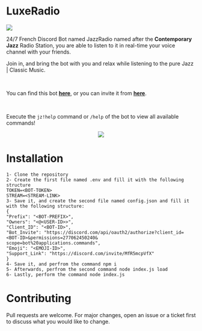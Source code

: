 # LuxeRadio

<img src="https://cdn.discordapp.com/attachments/927336267379798037/955982120675848202/JazzRadio-ReadMe.gif">

<br>

24/7 French Discord Bot named JazzRadio named after the **Contemporary Jazz** Radio Station, you are able to listen to it in real-time your voice channel with your friends.

Join in, and bring the bot with you and relax while listening to the pure Jazz | Classic Music.

<br>

You can find this bot <a href="https://top.gg/bot/955048681025978438"><b>here</b></a>, or you can invite it from <a href="https://top.gg/bot/955048681025978438/invite"><b>here</b></a>.

<br>

Execute the `jz!help` command or `/help` of the bot to view all available commands!

<p align="center">
<img src="https://cdn.discordapp.com/attachments/927336267379798037/965497235850809386/unknown.png"/>
</p>

# Installation
    1- Clone the repository
    2- Create the first file named .env and fill it with the following structure
    TOKEN=<BOT-TOKEN>
    STREAM=<STREAM-LINK>
    3- Save it, and create the second file named config.json and fill it with the following structure:
    {
    "Prefix": "<BOT-PREFIX>",
    "Owners": "<@<USER-ID>>",
    "Client_ID": "<BOT-ID>",
    "Bot_Invite": "https://discord.com/api/oauth2/authorize?client_id=<BOT-ID>&permissions=277062450240&    scope=bot%20applications.commands",
    "Emoji": "<EMOJI-ID>",
    "Support_Link": "https://discord.com/invite/MfR5mcpVfX"
    }
    4- Save it, and perfrom the command npm i
    5- Afterwards, perfrom the second command node index.js load
    6- Lastly, perform the command node index.js


# Contributing
Pull requests are welcome. For major changes, open an issue or a ticket first to discuss what you would like to change.